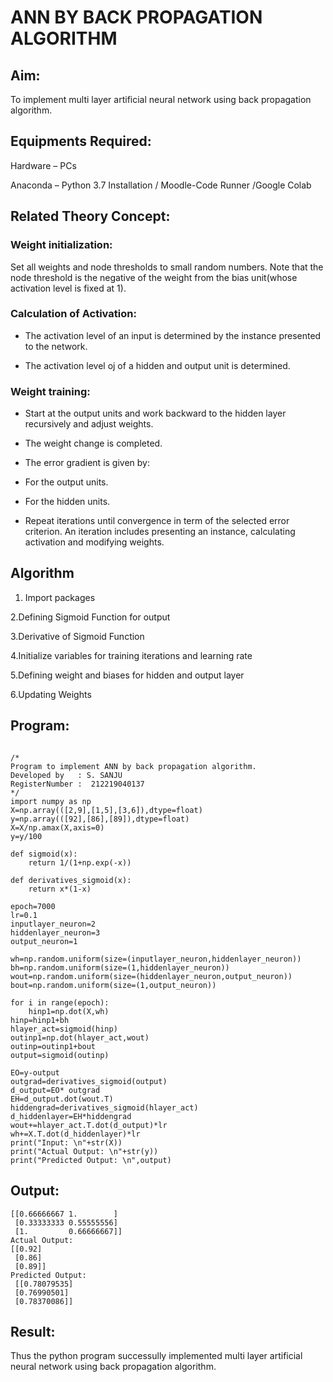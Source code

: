 # ANN BY BACK PROPAGATION ALGORITHM

## Aim:
To implement multi layer artificial neural network using back propagation algorithm.


## Equipments Required:
Hardware – PCs

Anaconda – Python 3.7 Installation / Moodle-Code Runner /Google Colab


## Related Theory Concept:

### Weight initialization:
Set all weights and node thresholds to small random numbers. Note that the node threshold is the negative of the weight from the bias unit(whose activation level is fixed at 1).

### Calculation of Activation:
* The activation level of an input is determined by the instance presented to the network.

* The activation level oj of a hidden and output unit is determined.

### Weight training:
* Start at the output units and work backward to the hidden layer recursively and adjust weights.

* The weight change is completed.

* The error gradient is given by:

* For the output units.

* For the hidden units.

* Repeat iterations until convergence in term of the selected error criterion. An iteration includes presenting an instance, calculating activation and modifying weights.


## Algorithm
1. Import packages

2.Defining Sigmoid Function for output

3.Derivative of Sigmoid Function

4.Initialize variables for training iterations and learning rate

5.Defining weight and biases for hidden and output layer

6.Updating Weights


## Program:
```

/*
Program to implement ANN by back propagation algorithm.
Developed by   : S. SANJU
RegisterNumber :  212219040137
*/
import numpy as np
X=np.array(([2,9],[1,5],[3,6]),dtype=float)
y=np.array(([92],[86],[89]),dtype=float)
X=X/np.amax(X,axis=0)
y=y/100

def sigmoid(x):
    return 1/(1+np.exp(-x))

def derivatives_sigmoid(x):
    return x*(1-x)

epoch=7000
lr=0.1
inputlayer_neuron=2
hiddenlayer_neuron=3
output_neuron=1

wh=np.random.uniform(size=(inputlayer_neuron,hiddenlayer_neuron))
bh=np.random.uniform(size=(1,hiddenlayer_neuron))
wout=np.random.uniform(size=(hiddenlayer_neuron,output_neuron))
bout=np.random.uniform(size=(1,output_neuron))

for i in range(epoch):
    hinp1=np.dot(X,wh)
hinp=hinp1+bh
hlayer_act=sigmoid(hinp)
outinp1=np.dot(hlayer_act,wout)
outinp=outinp1+bout
output=sigmoid(outinp)

EO=y-output
outgrad=derivatives_sigmoid(output)
d_output=EO* outgrad
EH=d_output.dot(wout.T)
hiddengrad=derivatives_sigmoid(hlayer_act)
d_hiddenlayer=EH*hiddengrad
wout+=hlayer_act.T.dot(d_output)*lr
wh+=X.T.dot(d_hiddenlayer)*lr
print("Input: \n"+str(X))
print("Actual Output: \n"+str(y))
print("Predicted Output: \n",output)

```


## Output:
```
[[0.66666667 1.        ]
 [0.33333333 0.55555556]
 [1.         0.66666667]]
Actual Output: 
[[0.92]
 [0.86]
 [0.89]]
Predicted Output: 
 [[0.78079535]
 [0.76990501]
 [0.78370086]]
```


## Result:
Thus the python program successully implemented multi layer artificial neural network using back propagation algorithm.
